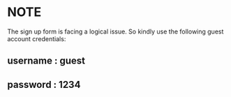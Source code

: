 # NOTE


The sign up form is facing a logical issue. So kindly use the following guest account credentials:

## username : guest
## password : 1234

